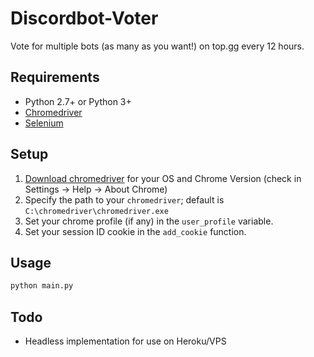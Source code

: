 # Discordbot-Voter
Vote for multiple bots (as many as you want!) on top.gg every 12 hours.


## Requirements

- Python 2.7+ or Python 3+
- [Chromedriver](https://chromedriver.chromium.org/)
- [Selenium](https://pypi.org/project/selenium/)

## Setup

1. [Download chromedriver](https://chromedriver.chromium.org/downloads) for your OS and Chrome Version (check in Settings -> Help -> About Chrome)
1. Specify the path to your `chromedriver`; default is `C:\chromedriver\chromedriver.exe`
1. Set your chrome profile (if any) in the `user_profile` variable.
1. Set your session ID cookie in the `add_cookie` function.

## Usage

```bash
python main.py
```

## Todo

- Headless implementation for use on Heroku/VPS
